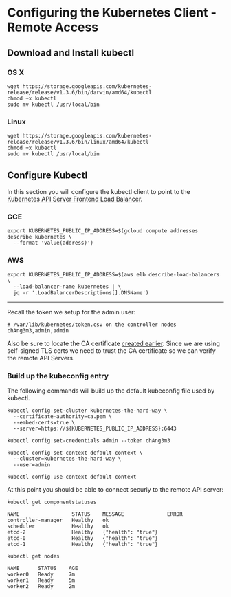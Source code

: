 # Configuring the Kubernetes Client - Remote Access

## Download and Install kubectl

### OS X

```
wget https://storage.googleapis.com/kubernetes-release/release/v1.3.6/bin/darwin/amd64/kubectl
chmod +x kubectl
sudo mv kubectl /usr/local/bin
```

### Linux

```
wget https://storage.googleapis.com/kubernetes-release/release/v1.3.6/bin/linux/amd64/kubectl
chmod +x kubectl
sudo mv kubectl /usr/local/bin
```

## Configure Kubectl

In this section you will configure the kubectl client to point to the [Kubernetes API Server Frontend Load Balancer](04-kubernetes-controller.md#setup-kubernetes-api-server-frontend-load-balancer).

### GCE

```
export KUBERNETES_PUBLIC_IP_ADDRESS=$(gcloud compute addresses describe kubernetes \
  --format 'value(address)')
```

### AWS

```
export KUBERNETES_PUBLIC_IP_ADDRESS=$(aws elb describe-load-balancers \
  --load-balancer-name kubernetes | \
  jq -r '.LoadBalancerDescriptions[].DNSName')
```
---

Recall the token we setup for the admin user:

```
# /var/lib/kubernetes/token.csv on the controller nodes
chAng3m3,admin,admin
```

Also be sure to locate the CA certificate [created earlier](02-certificate-authority.md). Since we are using self-signed TLS certs we need to trust the CA certificate so we can verify the remote API Servers.

### Build up the kubeconfig entry

The following commands will build up the default kubeconfig file used by kubectl.

```
kubectl config set-cluster kubernetes-the-hard-way \
  --certificate-authority=ca.pem \
  --embed-certs=true \
  --server=https://${KUBERNETES_PUBLIC_IP_ADDRESS}:6443
```

```
kubectl config set-credentials admin --token chAng3m3
```

```
kubectl config set-context default-context \
  --cluster=kubernetes-the-hard-way \
  --user=admin
```

```
kubectl config use-context default-context
```

At this point you should be able to connect securly to the remote API server:

```
kubectl get componentstatuses
```
```
NAME                 STATUS    MESSAGE              ERROR
controller-manager   Healthy   ok                   
scheduler            Healthy   ok                   
etcd-2               Healthy   {"health": "true"}   
etcd-0               Healthy   {"health": "true"}   
etcd-1               Healthy   {"health": "true"}  
```


```
kubectl get nodes
```
```
NAME      STATUS    AGE
worker0   Ready     7m
worker1   Ready     5m
worker2   Ready     2m
```
